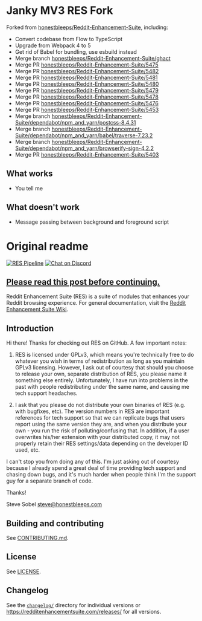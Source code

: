 # Janky MV3 RES Fork

Forked from [honestbleeps/Reddit-Enhancement-Suite](https://github.com/honestbleeps/Reddit-Enhancement-Suite), including:

* Convert codebase from Flow to TypeScript
* Upgrade from Webpack 4 to 5
* Get rid of Babel for bundling, use esbuild instead
* Merge branch [honestbleeps/Reddit-Enhancement-Suite/ghact](https://github.com/honestbleeps/Reddit-Enhancement-Suite/tree/ghact)
* Merge PR [honestbleeps/Reddit-Enhancement-Suite/5475](https://github.com/honestbleeps/Reddit-Enhancement-Suite/pull/5475)
* Merge PR [honestbleeps/Reddit-Enhancement-Suite/5482](https://github.com/honestbleeps/Reddit-Enhancement-Suite/pull/5482)
* Merge PR [honestbleeps/Reddit-Enhancement-Suite/5481](https://github.com/honestbleeps/Reddit-Enhancement-Suite/pull/5481)
* Merge PR [honestbleeps/Reddit-Enhancement-Suite/5480](https://github.com/honestbleeps/Reddit-Enhancement-Suite/pull/5480)
* Merge PR [honestbleeps/Reddit-Enhancement-Suite/5479](https://github.com/honestbleeps/Reddit-Enhancement-Suite/pull/5479)
* Merge PR [honestbleeps/Reddit-Enhancement-Suite/5478](https://github.com/honestbleeps/Reddit-Enhancement-Suite/pull/5478)
* Merge PR [honestbleeps/Reddit-Enhancement-Suite/5476](https://github.com/honestbleeps/Reddit-Enhancement-Suite/pull/5476)
* Merge PR [honestbleeps/Reddit-Enhancement-Suite/5453](https://github.com/honestbleeps/Reddit-Enhancement-Suite/pull/5453)
* Merge branch [honestbleeps/Reddit-Enhancement-Suite/dependabot/npm_and_yarn/postcss-8.4.31](https://github.com/honestbleeps/Reddit-Enhancement-Suite/tree/dependabot/npm_and_yarn/postcss-8.4.31)
* Merge branch [honestbleeps/Reddit-Enhancement-Suite/dependabot/npm_and_yarn/babel/traverse-7.23.2](https://github.com/honestbleeps/Reddit-Enhancement-Suite/tree/dependabot/npm_and_yarn/babel/traverse-7.23.2)
* Merge branch [honestbleeps/Reddit-Enhancement-Suite/dependabot/npm_and_yarn/browserify-sign-4.2.2](https://github.com/honestbleeps/Reddit-Enhancement-Suite/tree/dependabot/npm_and_yarn/browserify-sign-4.2.2)
* Merge PR [honestbleeps/Reddit-Enhancement-Suite/5403](https://github.com/honestbleeps/Reddit-Enhancement-Suite/pull/5403)

## What works

* You tell me

## What doesn't work

* Message passing between background and foreground script

# Original readme

[![RES Pipeline](https://github.com/honestbleeps/Reddit-Enhancement-Suite/actions/workflows/pipeline.yml/badge.svg)](https://github.com/honestbleeps/Reddit-Enhancement-Suite/actions/workflows/pipeline.yml)
[![Chat on Discord](https://img.shields.io/discord/681993947085799490?label=Discord)](https://discord.gg/UzkFNNa)

## [Please read this post before continuing.](https://www.reddit.com/r/RESAnnouncements/comments/sh83gx/announcement_life_of_reddit_enhancement_suite/)

Reddit Enhancement Suite (RES) is a suite of modules that enhances your Reddit browsing experience.
For general documentation, visit the [Reddit Enhancement Suite Wiki](https://www.reddit.com/r/Enhancement/wiki/index).

## Introduction

Hi there! Thanks for checking out RES on GitHub. A few important notes:

1. RES is licensed under GPLv3, which means you're technically free to do whatever you wish in terms of redistribution as long as you maintain GPLv3 licensing. However, I ask out of courtesy that should you choose to release your own, separate distribution of RES, you please name it something else entirely. Unfortunately, I have run into problems in the past with people redistributing under the same name, and causing me tech support headaches.

2. I ask that you please do not distribute your own binaries of RES (e.g. with bugfixes, etc). The version numbers in RES are important references for tech support so that we can replicate bugs that users report using the same version they are, and when you distribute your own - you run the risk of polluting/confusing that. In addition, if a user overwrites his/her extension with your distributed copy, it may not properly retain their RES settings/data depending on the developer ID used, etc.

I can't stop you from doing any of this. I'm just asking out of courtesy because I already spend a great deal of time providing tech support and chasing down bugs, and it's much harder when people think I'm the support guy for a separate branch of code.

Thanks!

Steve Sobel
steve@honestbleeps.com

## Building and contributing

See [CONTRIBUTING.md](/CONTRIBUTING.md).

## License

See [LICENSE](/LICENSE).

## Changelog

See the [`changelog/`](/changelog) directory for individual versions or https://redditenhancementsuite.com/releases/ for all versions.
